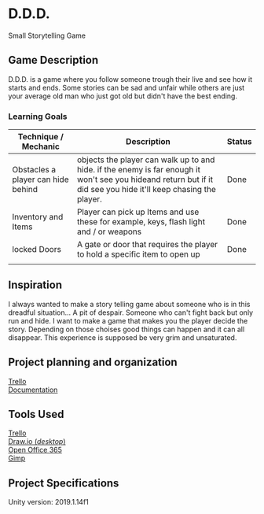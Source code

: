 # D.D.D.
Small Storytelling Game

## Game Description
D.D.D. is a game where you follow someone trough their live and see how it starts and ends.
Some stories can be sad and unfair while others are just your average old man who just got old but didn't have the best ending. 

### Learning Goals
| Technique / Mechanic | Description | Status |
| ----- | ----- | ----- |
| Obstacles a player can hide behind | objects the player can walk up to and hide. if the enemy is far enough it won't see you hideand return but if it did see you hide it'll keep chasing the player. | Done |
| Inventory and Items | Player can pick up Items and use these for example, keys, flash light and / or weapons | Done |
| locked Doors | A gate or door that requires the player to hold a specific item to open up | Done |
|  |  |  |

## Inspiration
I always wanted to make a story telling game about someone who is in this dreadful situation...
A pit of despair. Someone who can't fight back but only run and hide.
I want to make a game that makes you the player decide the story.
Depending on those choises good things can happen and it can all disappear.
This experience is supposed be very grim and unsaturated. 


## Project planning and organization
[Trello](https://trello.com/b/v16yD2Fl/ddd)  
[Documentation](https://github.com/MikeRaadsheer/DDD/tree/development/documentation/)

## Tools Used
[Trello](https://trello.com/)  
[Draw.io (_desktop_)](https://draw.io/)  
[Open Office 365](https://products.office.com/en/excel)  
[Gimp](https://www.gimp.org/downloads/)  


## Project Specifications
Unity version: 2019.1.14f1